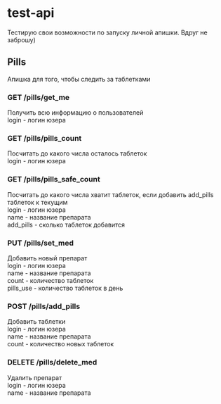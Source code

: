 # test-api
Тестирую свои возможности по запуску личной апишки. Вдруг не заброшу)

## Pills
Апишка для того, чтобы следить за таблетками
### GET /pills/get_me
Получить всю информацию о пользователей    
login - логин юзера
### GET /pills/pills_count
Посчитать до какого числа осталось таблеток    
login - логин юзера
### GET /pills/pills_safe_count
Посчитать до какого числа хватит таблеток, если добавить add_pills таблеток к текущим    
login - логин юзера  
name - название препарата  
add_pills - сколько таблеток добавится
### PUT /pills/set_med
Добавить новый препарат    
login - логин юзера  
name - название препарата  
count - количество таблеток  
pills_use - количество таблеток в день
### POST /pills/add_pills
Добавить таблетки    
login - логин юзера  
name - название препарата  
count - количество новых таблеток
### DELETE /pills/delete_med
Удалить препарат    
login - логин юзера  
name - название препарата